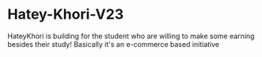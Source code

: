 # Hatey-Khori-V23
HateyKhori is building for the student who are willing to make some earning besides their study! Basically it's an e-commerce based initiative
